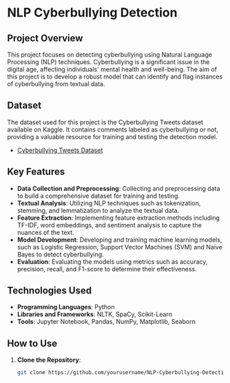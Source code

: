 # NLP Cyberbullying Detection

## Project Overview

This project focuses on detecting cyberbullying using Natural Language Processing (NLP) techniques. Cyberbullying is a significant issue in the digital age, affecting individuals' mental health and well-being. The aim of this project is to develop a robust model that can identify and flag instances of cyberbullying from textual data.

## Dataset

The dataset used for this project is the Cyberbullying Tweets dataset available on Kaggle. It contains comments labeled as cyberbullying or not, providing a valuable resource for training and testing the detection model.

- [Cyberbullying Tweets Dataset](https://www.kaggle.com/datasets/soorajtomar/cyberbullying-tweets?select=CyberBullying+Comments+Dataset.csv)

## Key Features

- **Data Collection and Preprocessing**: Collecting and preprocessing data to build a comprehensive dataset for training and testing.
- **Textual Analysis**: Utilizing NLP techniques such as tokenization, stemming, and lemmatization to analyze the textual data.
- **Feature Extraction**: Implementing feature extraction methods including TF-IDF, word embeddings, and sentiment analysis to capture the nuances of the text.
- **Model Development**: Developing and training machine learning models, such as Logistic Regression, Support Vector Machines (SVM) and Naive Bayes to detect cyberbullying.
- **Evaluation**: Evaluating the models using metrics such as accuracy, precision, recall, and F1-score to determine their effectiveness.

## Technologies Used

- **Programming Languages**: Python
- **Libraries and Frameworks**: NLTK, SpaCy, Scikit-Learn
- **Tools**: Jupyter Notebook, Pandas, NumPy, Matplotlib, Seaborn

## How to Use

1. **Clone the Repository**:
   ```bash
   git clone https://github.com/yourusername/NLP-Cyberbullying-Detection.git
